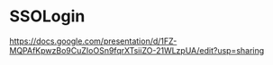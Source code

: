 # SSOLogin

https://docs.google.com/presentation/d/1FZ-MQPAfKpwzBo9CuZIoOSn9fqrXTsiiZO-21WLzpUA/edit?usp=sharing
